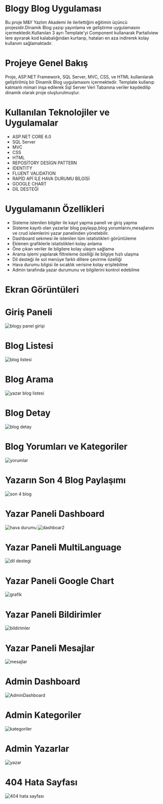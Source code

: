 # Blogy Blog Uygulaması
Bu proje M&Y Yazlım Akademi ile ilerlettiğim eğitimin üçüncü projesidir.Dinamik Blog yazıp yayınlama ve geliştirme  uygulamasını içermektedir.Kullanılan 3 ayrı Template'yi Component kullanarak Partailview lere ayırarak kod kalabalığından kurtarıp, hataları en aza indirerek kolay kullanım sağlamaktadır.
# Projeye Genel Bakış
Proje, ASP.NET Framework, SQL Server, MVC, CSS, ve HTML kullanılarak geliştirilmiş bir Dinamik Blog uygulamasını içermektedir.
Template kullanıp katmanlı mimari inşa edilerek Sql Server Veri Tabanına veriler kaydedilip dinamik olarak proje oluşturulmuştur.
# Kullanılan Teknolojiler ve Uygulamalar
- ASP.NET CORE 6.0
- SQL Server
- MVC
- CSS
- HTML
- REPOSİTORY DESİGN PATTERN
- IDENTITY
- FLUENT VALIDATION
- RAPİD  APİ İLE HAVA DURUMU BİLGİSİ
- GOOGLE CHART
- DİL DESTEĞİ
# Uygulamanın Özellikleri
- Sisteme istenilen bilgiler ile kayıt yapma paneli ve giriş yapma
- Sisteme kayıtlı olan yazarlar blog paylaşıp,blog yorumlarını,mesajlarını ve crud islemlerini yazar panelinden yönetebilir.
- Dashboard sekmesi ile istenilen tüm istatistikleri görüntüleme
- Eklenen grafiklerle istatistikleri kolay anlama
- Öne çıkan veriler ile bilgilere kolay ulaşım sağlama
- Arama işlemi yapılarak filtreleme özelliği ile bilgiye hızlı ulaşma
- Dil desteği ile sol menüye farklı dillere çevirme özelliği
- Hava durumu bilgisi ile sıcaklık verisine kolay erişilebilme
- Admin tarafında yazar durumunu ve bilgilerini kontrol edebilme
 # Ekran Görüntüleri
 # Giriş Paneli
 ![blogy panel girişi](https://github.com/MnrMine/Blogy.WebUI/assets/148393149/6348e5eb-ebe3-4ec8-9ace-5cf4eb0e50fc)
 # Blog Listesi
![blog listesi](https://github.com/MnrMine/Blogy.WebUI/assets/148393149/02dcf493-5377-4e55-a27a-fe87de9c43c7)
# Blog Arama
![yazar blog listesi](https://github.com/MnrMine/Blogy.WebUI/assets/148393149/d886a04c-19cc-4a95-85b9-f7f3ed885db9)
# Blog Detay
![blog detay](https://github.com/MnrMine/Blogy.WebUI/assets/148393149/c55d5ab9-84a1-4658-8761-69b403a2f32a)
# Blog Yorumları ve Kategoriler
![yorumlar](https://github.com/MnrMine/Blogy.WebUI/assets/148393149/4b67ec51-a990-459b-89de-0c5d824ec6fb)
# Yazarın Son 4 Blog Paylaşımı
![son 4 blog](https://github.com/MnrMine/Blogy.WebUI/assets/148393149/46e509a4-785f-43b2-b603-57b979cbf375)
# Yazar Paneli Dashboard
![hava durumu](https://github.com/MnrMine/Blogy.WebUI/assets/148393149/6b576219-14d5-4796-abab-0fb41108e2b4)
![dashboar2](https://github.com/MnrMine/Blogy.WebUI/assets/148393149/1e39cf22-b8c2-4328-8a77-b6c212df893d)
# Yazar Paneli MultiLanguage
![dil destegi](https://github.com/MnrMine/Blogy.WebUI/assets/148393149/ca82afe1-9272-44f3-a91e-74fd3950390f)
# Yazar Paneli Google Chart
![grafik](https://github.com/MnrMine/Blogy.WebUI/assets/148393149/d65f8e0a-bc41-4c41-945c-d2b9d1ce96cf)
# Yazar Paneli Bildirimler
![bildirimler](https://github.com/MnrMine/Blogy.WebUI/assets/148393149/de4b799e-2cbf-47dd-ae9f-ea8ea7f22cbc)
# Yazar Paneli Mesajlar
![mesajlar](https://github.com/MnrMine/Blogy.WebUI/assets/148393149/1013d95d-0de9-46fa-91ff-317cf6751652)
# Admin Dashboard
![AdminDashboard](https://github.com/MnrMine/Blogy.WebUI/assets/148393149/d66f2d63-8fdf-4f28-a4c7-2c0936825bcf)
# Admin Kategoriler
![kategoriler](https://github.com/MnrMine/Blogy.WebUI/assets/148393149/52cd92fd-ae01-43ca-977b-e82374f2ce88)
# Admin Yazarlar
![yazar](https://github.com/MnrMine/Blogy.WebUI/assets/148393149/173cbde8-1a71-4c0e-a42e-b629532f3dda)
# 404 Hata Sayfası
![404 hata sayfası](https://github.com/MnrMine/Blogy.WebUI/assets/148393149/6a20115b-f73d-4fda-9a63-b1df7890c416)








